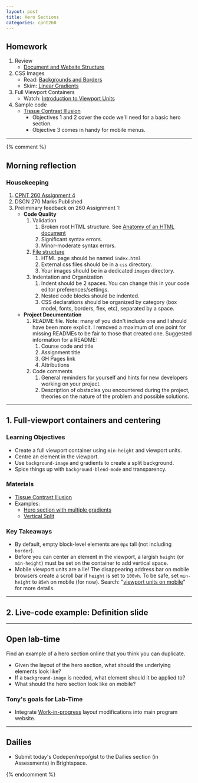 ```yaml
---
layout: post
title: Hero Sections
categories: cpnt260
---
```


## Homework
1. Review
    - [Document and Website Structure](https://developer.mozilla.org/en-US/docs/Learn/HTML/Introduction_to_HTML/Document_and_website_structure)
2. CSS Images
    - Read: [Backgrounds and Borders](https://developer.mozilla.org/en-US/docs/Learn/CSS/Building_blocks/Backgrounds_and_borders)
    - Skim: [Linear Gradients](https://css-tricks.com/css3-gradients/)
3. Full Viewport Containers 
    - Watch: [Introduction to Viewport Units](https://youtu.be/_sgF8I-Q1Gs)
4. Sample code
    - [Tissue Contrast Illusion](http://browsertherapy.com/challenges/tissue-contrast/)
        - Objectives 1 and 2 cover the code we'll need for a basic hero section.
        - Objective 3 comes in handy for mobile menus.

---

{% comment %}

## Morning reflection
### Housekeeping
1. [CPNT 260 Assignment 4](https://github.com/sait-wbdv/assessments/tree/master/cpnt260/assignment-4)
2. DSGN 270 Marks Published
3. Preliminary feedback on 260 Assignment 1:
    - **Code Quality**
        1. Validation
            1. Broken root HTML structure. See [Anatomy of an HTML document](https://developer.mozilla.org/en-US/docs/Learn/HTML/Introduction_to_HTML/Getting_started#Anatomy_of_an_HTML_document)
            2. Significant syntax errors.
            3. Minor-moderate syntax errors.
        2. [File structure](https://sait-wbdv.github.io/cheatsheets/naming-conventions/#file-naming-conventionsguidelines)
            1. HTML page should be named `index.html`
            2. External css files should be in a `css` directory.
            3. Your images should be in a dedicated `images` directory.
        3. Indentation and Organization
            1. Indent should be 2 spaces. You can change this in your code editor preferences/settings.
            2. Nested code blocks should be indented.
            3. CSS declarations should be organized by category (box model, fonts, borders, flex, etc), separated by a space.
    - **Project Documentation**
        1. README file. Note: many of you didn't include one and I should have been more explicit. I removed a maximum of one point for missing READMEs to be fair to those that created one. Suggested information for a README:
            1. Course code and title
            2. Assignment title
            3. GH Pages link
            4. Attributions
        2. Code comments
            1. General reminders for yourself and hints for new developers working on your project.
            2. Description of obstacles you encountered during the project, theories on the nature of the problem and possible solutions.

---

## 1. Full-viewport containers and centering
### Learning Objectives
- Create a full viewport container using `min-height` and viewport units.
- Centre an element in the viewport.
- Use `background-image` and gradients to create a split background.
- Spice things up with `background-blend-mode` and transparency.

### Materials
- [Tissue Contrast Illusion](http://browsertherapy.com/challenges/tissue-contrast/)
- Examples: 
  - [Hero section with multiple gradients](https://codepen.io/browsertherapy/pen/ExKGBMg)
  - [Vertical Split](https://codepen.io/browsertherapy/pen/eYOXpWK)

### Key Takeaways
- By default, empty block-level elements are `0px` tall (not including `border`).
- Before you can center an element in the viewport, a largish `height` (or `min-height`) must be set on the container to add vertical space.
- Mobile viewport units are a lie! The disappearing address bar on mobile browsers create a scroll bar if `height` is set to `100vh`. To be safe, set `min-height` to `85vh` on mobile (for now). Search: "[viewport units on mobile](https://www.google.com/search?q=viewport+units+on+mobile)" for more details.

---

## 2. Live-code example: Definition slide

---

## Open lab-time
Find an example of a hero section online that you think you can duplicate.
- Given the layout of the hero section, what should the underlying elements look like?
- If a `background-image` is needed, what element should it be applied to?
- What should the hero section look like on mobile?

### Tony's goals for Lab-Time
- Integrate [Work-in-progress](https://codepen.io/acidtone/pen/PoGMmyO) layout modifications into main program website.

---

## Dailies
- Submit today's Codepen/repo/gist to the Dailies section (in Assessments) in Brightspace.

{% endcomment %}